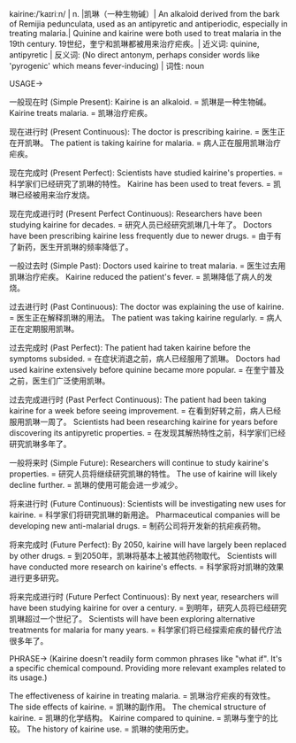 kairine:/ˈkaɪriːn/ | n. |凯琳（一种生物碱）| An alkaloid derived from the bark of Remijia pedunculata, used as an antipyretic and antiperiodic, especially in treating malaria.|  Quinine and kairine were both used to treat malaria in the 19th century.  19世纪，奎宁和凯琳都被用来治疗疟疾。| 近义词: quinine, antipyretic | 反义词:  (No direct antonym, perhaps consider words like 'pyrogenic' which means fever-inducing) | 词性: noun


USAGE->

一般现在时 (Simple Present):
Kairine is an alkaloid. = 凯琳是一种生物碱。
Kairine treats malaria. = 凯琳治疗疟疾。

现在进行时 (Present Continuous):
The doctor is prescribing kairine. = 医生正在开凯琳。
The patient is taking kairine for malaria. = 病人正在服用凯琳治疗疟疾。

现在完成时 (Present Perfect):
Scientists have studied kairine's properties. = 科学家们已经研究了凯琳的特性。
Kairine has been used to treat fevers. = 凯琳已经被用来治疗发烧。

现在完成进行时 (Present Perfect Continuous):
Researchers have been studying kairine for decades. = 研究人员已经研究凯琳几十年了。
Doctors have been prescribing kairine less frequently due to newer drugs. = 由于有了新药，医生开凯琳的频率降低了。

一般过去时 (Simple Past):
Doctors used kairine to treat malaria. = 医生过去用凯琳治疗疟疾。
Kairine reduced the patient's fever. = 凯琳降低了病人的发烧。

过去进行时 (Past Continuous):
The doctor was explaining the use of kairine. = 医生正在解释凯琳的用法。
The patient was taking kairine regularly. = 病人正在定期服用凯琳。

过去完成时 (Past Perfect):
The patient had taken kairine before the symptoms subsided. = 在症状消退之前，病人已经服用了凯琳。
Doctors had used kairine extensively before quinine became more popular. = 在奎宁普及之前，医生们广泛使用凯琳。

过去完成进行时 (Past Perfect Continuous):
The patient had been taking kairine for a week before seeing improvement. = 在看到好转之前，病人已经服用凯琳一周了。
Scientists had been researching kairine for years before discovering its antipyretic properties. = 在发现其解热特性之前，科学家们已经研究凯琳多年了。


一般将来时 (Simple Future):
Researchers will continue to study kairine's properties. = 研究人员将继续研究凯琳的特性。
The use of kairine will likely decline further. = 凯琳的使用可能会进一步减少。

将来进行时 (Future Continuous):
Scientists will be investigating new uses for kairine. = 科学家们将研究凯琳的新用途。
Pharmaceutical companies will be developing new anti-malarial drugs. = 制药公司将开发新的抗疟疾药物。

将来完成时 (Future Perfect):
By 2050, kairine will have largely been replaced by other drugs. = 到2050年，凯琳将基本上被其他药物取代。
Scientists will have conducted more research on kairine's effects. = 科学家将对凯琳的效果进行更多研究。


将来完成进行时 (Future Perfect Continuous):
By next year, researchers will have been studying kairine for over a century. = 到明年，研究人员将已经研究凯琳超过一个世纪了。
Scientists will have been exploring alternative treatments for malaria for many years. = 科学家们将已经探索疟疾的替代疗法很多年了。


PHRASE->
(Kairine doesn't readily form common phrases like "what if".  It's a specific chemical compound.  Providing more relevant examples related to its usage.)

The effectiveness of kairine in treating malaria. = 凯琳治疗疟疾的有效性。
The side effects of kairine. = 凯琳的副作用。
The chemical structure of kairine. = 凯琳的化学结构。
Kairine compared to quinine. = 凯琳与奎宁的比较。
The history of kairine use. = 凯琳的使用历史。
